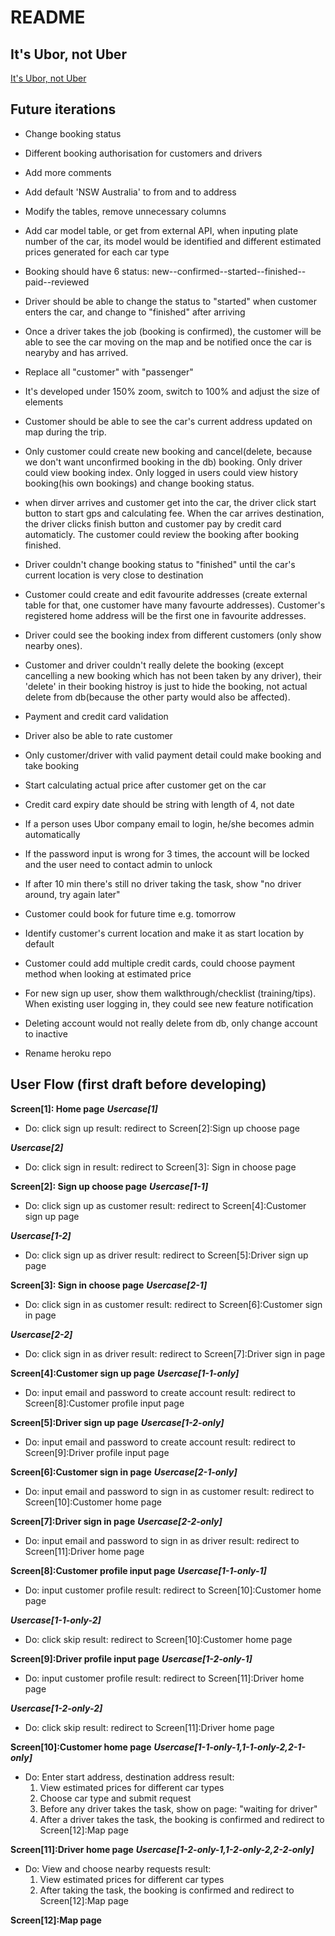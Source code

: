 # README

## It's Ubor, not Uber

[It's Ubor, not Uber](https://project1ubor.herokuapp.com/)

## Future iterations
* Change booking status
* Different booking authorisation for customers and drivers

* Add more comments
* Add default 'NSW Australia' to from and to address
* Modify the tables, remove unnecessary columns
* Add car model table, or get from external API, when inputing plate number of the car, its model would be identified and different estimated prices generated for each car type
* Booking should have 6 status:
new--confirmed--started--finished--paid--reviewed
* Driver should be able to change the status to "started" when customer enters the car, and change to "finished" after arriving
* Once a driver takes the job (booking is confirmed), the customer will be able to see the car moving on the map and be notified once the car is nearyby and has arrived.
* Replace all "customer" with "passenger"
* It's developed under 150% zoom, switch to 100% and adjust the size of elements
* Customer should be able to see the car's current address updated on map during the trip.
* Only customer could create new booking and cancel(delete, because we don't want unconfirmed booking in the db) booking. Only driver could view booking index. Only logged in users could view history booking(his own bookings) and change booking status.
* when dirver arrives and customer get into the car, the driver click start button to start gps and calculating fee. When the car arrives destination, the driver clicks finish button and customer pay by credit card automaticly. The customer could review the booking after booking finished.
* Driver couldn't change booking status to "finished" until the car's current location is very close to destination
* Customer could create and edit favourite addresses (create external table for that, one customer have many favourte addresses). Customer's registered home address will be the first one in favourite addresses.
* Driver could see the booking index from different customers (only show nearby ones).
* Customer and driver couldn't really delete the booking (except cancelling a new booking which has not been taken by any driver), their 'delete' in their booking histroy is just to hide the booking, not actual delete from db(because the other party would also be affected).
* Payment and credit card validation
* Driver also be able to rate customer
* Only customer/driver with valid payment detail could make booking and take booking
* Start calculating actual price after customer get on the car
* Credit card expiry date should be string with length of 4, not date
* If a person uses Ubor company email to login, he/she becomes admin automatically
* If the password input is wrong for 3 times, the account will be locked and the user need to contact admin to unlock
* If after 10 min there's still no driver taking the task, show "no driver around, try again later"
* Customer could book for future time e.g. tomorrow
* Identify customer's current location and make it as start location by default
* Customer could add multiple credit cards, could choose payment method when looking at estimated price
* For new sign up user, show them walkthrough/checklist (training/tips). When existing user logging in, they could see new feature notification
* Deleting account would not really delete from db, only change account to inactive
* Rename heroku repo


## User Flow (first draft before developing)

**Screen[1]: Home page**
***Usercase[1]***
* Do: click sign up
  result: 
  redirect to Screen[2]:Sign up choose page

***Usercase[2]***
* Do: click sign in
  result: 
  redirect to Screen[3]: Sign in choose page


**Screen[2]: Sign up choose page**
***Usercase[1-1]***
* Do: click sign up as customer
  result: 
  redirect to Screen[4]:Customer sign up page

***Usercase[1-2]***
* Do: click sign up as driver
  result: 
  redirect to Screen[5]:Driver sign up page


**Screen[3]: Sign in choose page**
***Usercase[2-1]***
* Do: click sign in as customer
  result: 
  redirect to Screen[6]:Customer sign in page

***Usercase[2-2]***
* Do: click sign in as driver
  result: 
  redirect to Screen[7]:Driver sign in page


**Screen[4]:Customer sign up page**
***Usercase[1-1-only]***
* Do: input email and password to create account
  result: 
  redirect to Screen[8]:Customer profile input page


**Screen[5]:Driver sign up page**
***Usercase[1-2-only]***
* Do: input email and password to create account
  result: 
  redirect to Screen[9]:Driver profile input page


**Screen[6]:Customer sign in page**
***Usercase[2-1-only]***
* Do: input email and password to sign in as customer
  result: 
  redirect to Screen[10]:Customer home page


**Screen[7]:Driver sign in page**
***Usercase[2-2-only]***
* Do: input email and password to sign in as driver
  result: 
  redirect to Screen[11]:Driver home page


**Screen[8]:Customer profile input page**
***Usercase[1-1-only-1]***
* Do: input customer profile
  result: 
  redirect to Screen[10]:Customer home page

***Usercase[1-1-only-2]***
* Do: click skip
  result: 
  redirect to Screen[10]:Customer home page


**Screen[9]:Driver profile input page**
***Usercase[1-2-only-1]***
* Do: input customer profile
  result: 
  redirect to Screen[11]:Driver home page

***Usercase[1-2-only-2]***
* Do: click skip
  result: 
  redirect to Screen[11]:Driver home page


**Screen[10]:Customer home page**
***Usercase[1-1-only-1,1-1-only-2,2-1-only]***
* Do: Enter start address, destination address
  result: 
  1. View estimated prices for different car types
  2. Choose car type and submit request
  3. Before any driver takes the task, show on page: "waiting for driver"
  4. After a driver takes the task, the booking is confirmed and
  redirect to Screen[12]:Map page


**Screen[11]:Driver home page**
***Usercase[1-2-only-1,1-2-only-2,2-2-only]***
* Do: View and choose nearby requests
  result: 
  1. View estimated prices for different car types
  2. After taking the task, the booking is confirmed and
  redirect to Screen[12]:Map page 


**Screen[12]:Map page**